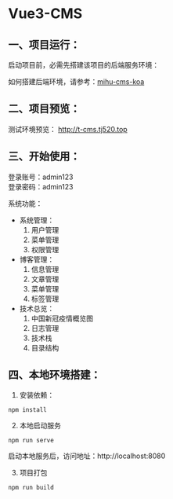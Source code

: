 # Vue3-CMS

## 一、项目运行：

启动项目前，必需先搭建该项目的后端服务环境：

如何搭建后端环境，请参考：[mihu-cms-koa](https://github.com/mihu915/mihu-cms-koa.git)

## 二、项目预览：

测试环境预览：
http://t-cms.tj520.top

## 三、开始使用：

登录账号：admin123  
登录密码：admin123

系统功能：

- 系统管理：
  1. 用户管理
  2. 菜单管理
  3. 权限管理
- 博客管理：
  1. 信息管理
  2. 文章管理
  3. 菜单管理
  4. 标签管理
- 技术总览：
  1. 中国新冠疫情概览图
  2. 日志管理
  3. 技术栈
  4. 目录结构

## 四、本地环境搭建：

1. 安装依赖：

```
npm install
```

2. 本地启动服务

```
npm run serve
```

启动本地服务后，访问地址：http://localhost:8080

3. 项目打包

```
npm run build
```
